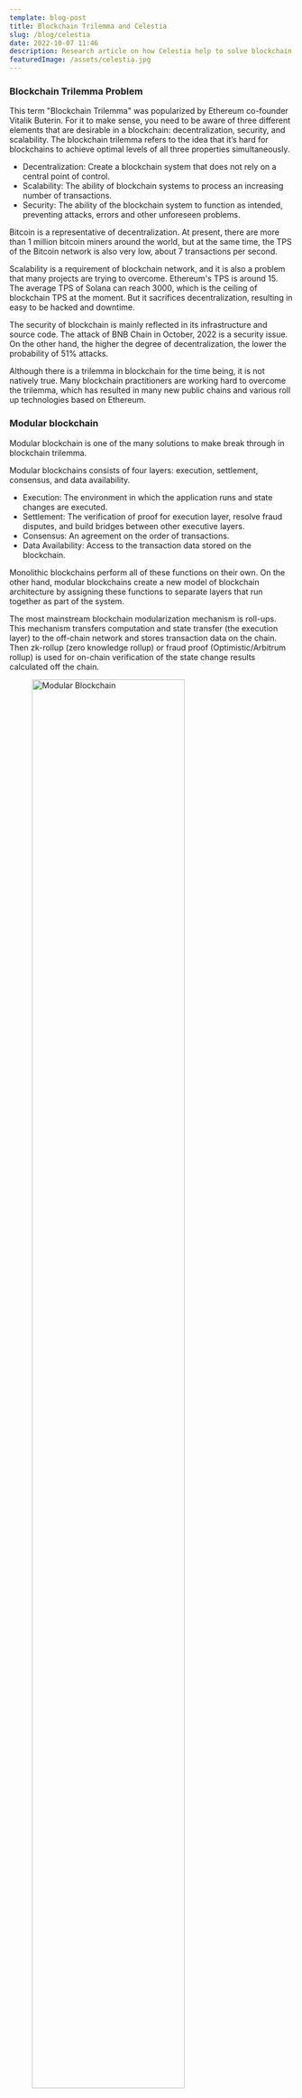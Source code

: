 ```yaml
---
template: blog-post
title: Blockchain Trilemma and Celestia
slug: /blog/celestia
date: 2022-10-07 11:46
description: Research article on how Celestia help to solve blockchain Trilemma
featuredImage: /assets/celestia.jpg
---
```


### Blockchain Trilemma Problem

This term "Blockchain Trilemma" was popularized by Ethereum co-founder Vitalik Buterin. For it to make sense, you need to be aware of three different elements that are desirable in a blockchain: decentralization, security, and scalability. The blockchain trilemma refers to the idea that it’s hard for blockchains to achieve optimal levels of all three properties simultaneously.

- Decentralization: Create a blockchain system that does not rely on a central point of control.
- Scalability: The ability of blockchain systems to process an increasing number of transactions.
- Security: The ability of the blockchain system to function as intended, preventing attacks, errors and other unforeseen problems.

Bitcoin is a representative of decentralization. At present, there are more than 1 million bitcoin miners around the world, but at the same time, the TPS of the Bitcoin network is also very low, about 7 transactions per second.

Scalability is a requirement of blockchain network, and it is also a problem that many projects are trying to overcome. Ethereum's TPS is around 15. The average TPS of Solana can reach 3000, which is the ceiling of blockchain TPS at the moment. But it sacrifices decentralization, resulting in easy to be hacked and downtime.

The security of blockchain is mainly reflected in its infrastructure and source code. The attack of BNB Chain in October, 2022 is a security issue. On the other hand, the higher the degree of decentralization, the lower the probability of 51% attacks.

Although there is a trilemma in blockchain for the time being, it is not natively true. Many blockchain practitioners are working hard to overcome the trilemma, which has resulted in many new public chains and various roll up technologies based on Ethereum.

### Modular blockchain

Modular blockchain is one of the many solutions to make break through in blockchain trilemma.

Modular blockchains consists of four layers: execution, settlement, consensus, and data availability.

- Execution: The environment in which the application runs and state changes are executed.
- Settlement: The verification of proof for execution layer, resolve fraud disputes, and build bridges between other executive layers.
- Consensus: An agreement on the order of transactions.
- Data Availability: Access to  the transaction data stored on the blockchain.

Monolithic blockchains perform all of these functions on their own. On the other hand, modular blockchains create a new model of blockchain architecture by assigning these functions to separate layers that run together as part of the system.

The most mainstream blockchain modularization mechanism is roll-ups. This mechanism transfers computation and state transfer (the execution layer) to the off-chain network and stores transaction data on the chain. Then zk-rollup (zero knowledge rollup) or fraud proof (Optimistic/Arbitrum rollup) is used for on-chain verification of the state change results calculated off the chain.

  <figure>
    <img src="/assets/celestia-layers.png" alt="Modular Blockchain" width="80%" height="80%">
    <figcaption>Modular Blockchain</figcaption>
  </figure>

### Celestia
With the popularity of blockchain applications, a large amount of data needs to be stored on the blockchain. Because of the unmodifiable nature of blockchain, and because more and more transactions are performed on the network, more and more data will eventually be held on the chain. As a result, each blockchain will inevitably need an efficient way to store data (i.e., data availability) in the future.
As Web 3 is adopted around the world, the need for permanent storage of data will also multiply. The modular blockchain architecture enables the throughput of data to be greatly increased by separating data availability from other blockchain operations.

Celestia is one of the pioneers of the modular blockchain architecture, which provides a data availability and consensus layer in a modular stack.

  <figure>
    <img src="/assets/celestia-arch.png" alt="Celestia in Modular Blockchain" width="90%" height="90%">
    <figcaption>Celestia in Modular Blockchain</figcaption>
  </figure>

- Monolith：Do everything on Ethereum. While it has maximum security and simplicity, it comes with high costs and limited scalability.
- Roll up:Create a separate execution layer that peg back to Ethereum for verification. Fraud proof (Optimistic roolup) or validity proof (ZK rollup) can be used.
- Validium: Changes to Roll up to move data availability out of Ethereum. This increases scalability at the expense of security. There are different styles (data availability committee, Guardians, etc.) with different trade-offs, but all are less secure than rollup.
- Sovereign Rollup: Sovereign Roll up does not have a set of smart contracts, but instead publishes the raw block data directly onto the chain. Celestia is responsible for consensus and data availability, while execution and settlement are transferred to Sovereign Rollup. Since there is no trust minimization bridge between Sovereign Rollup and Celestia, Sovereign Rollup can gain the ability to freely fork upgrades independently. Coordination and security upgrades are also easier than non-sovereign Rolups.
- Settlement Rollup：Cevmos, a dedicated settlement layer upon Celestia, other execution layers can be used as part of a single trust minimization "cluster".
- Celestium：Celestium uses Celestia for data availability and Ethereum for consensus and settlement. In other words, a Celestia-backed Validium

